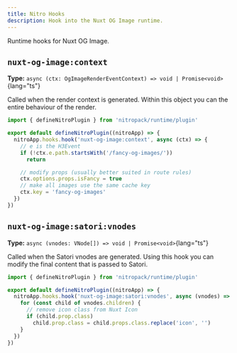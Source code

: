 ```yaml
---
title: Nitro Hooks
description: Hook into the Nuxt OG Image runtime.
---
```


Runtime hooks for Nuxt OG Image.

## `nuxt-og-image:context`

**Type:** `async (ctx: OgImageRenderEventContext) => void | Promise<void>`{lang="ts"}

Called when the render context is generated. Within this object you can the entire behaviour of the render.

```ts [server/plugins/ogImage.ts]
import { defineNitroPlugin } from 'nitropack/runtime/plugin'

export default defineNitroPlugin((nitroApp) => {
  nitroApp.hooks.hook('nuxt-og-image:context', async (ctx) => {
    // e is the H3Event
    if (!ctx.e.path.startsWith('/fancy-og-images/'))
      return

    // modify props (usually better suited in route rules)
    ctx.options.props.isFancy = true
    // make all images use the same cache key
    ctx.key = 'fancy-og-images'
  })
})
```

## `nuxt-og-image:satori:vnodes`

**Type:** `async (vnodes: VNode[]) => void | Promise<void>`{lang="ts"}

Called when the Satori vnodes are generated. Using this hook you can modify the final content that is passed to Satori.

```ts [server/plugins/ogImage.ts]
import { defineNitroPlugin } from 'nitropack/runtime/plugin'

export default defineNitroPlugin((nitroApp) => {
  nitroApp.hooks.hook('nuxt-og-image:satori:vnodes', async (vnodes) => {
    for (const child of vnodes.children) {
      // remove icon class from Nuxt Icon
      if (child.prop.class)
        child.prop.class = child.props.class.replace('icon', '')
    }
  })
})
```
